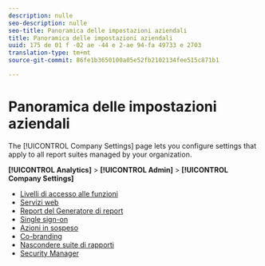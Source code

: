 ```yaml
---
description: nulle
seo-description: nulle
seo-title: Panoramica delle impostazioni aziendali
title: Panoramica delle impostazioni aziendali
uuid: 175 de 01 f -02 ae -44 e 2-ae 94-fa 49733 e 2703
translation-type: tm+mt
source-git-commit: 86fe1b3650100a05e52fb2102134fee515c871b1

---
```



# Panoramica delle impostazioni aziendali

The [!UICONTROL Company Settings] page lets you configure settings that apply to all report suites managed by your organization.

**[!UICONTROL Analytics]** &gt; **[!UICONTROL Admin]** &gt; **[!UICONTROL Company Settings]**

+ [Livelli di accesso alle funzioni](feature-access-levels.md)
+ [Servizi web](web-services-admin.md)
+ [Report del Generatore di report](report-builder-reports-admin.md)
+ [Single sign-on](single-signon-admin.md)
+ [Azioni in sospeso](pending-actions-admin.md)
+ [Co-branding](co-branding-admin.md)
+ [Nascondere suite di rapporti](c-hide-report-suites.md)
+ [Security Manager](security-manager.md)

